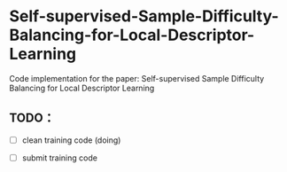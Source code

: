 # Self-supervised-Sample-Difficulty-Balancing-for-Local-Descriptor-Learning
Code implementation for the paper: Self-supervised Sample Difficulty Balancing for Local Descriptor Learning
## TODO：
- [ ] clean training code (doing)

- [ ] submit training code
